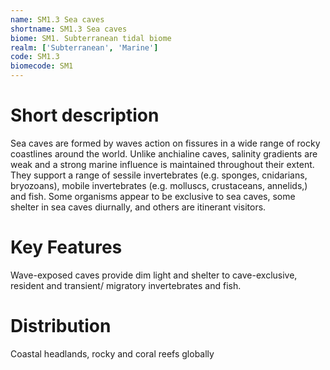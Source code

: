 ```yaml
---
name: SM1.3 Sea caves
shortname: SM1.3 Sea caves
biome: SM1. Subterranean tidal biome
realm: ['Subterranean', 'Marine']
code: SM1.3
biomecode: SM1
---
```

# Short description

Sea caves are formed by waves action on fissures in a wide range of rocky coastlines around the world. Unlike anchialine caves, salinity gradients are weak and a strong marine influence is maintained throughout their extent. They support a range of sessile invertebrates (e.g. sponges, cnidarians, bryozoans), mobile invertebrates (e.g. molluscs, crustaceans, annelids,) and fish. Some organisms appear to be exclusive to sea caves, some shelter in sea caves diurnally, and others are itinerant visitors.

# Key Features

Wave-exposed caves provide dim light and shelter to cave-exclusive, resident and transient/ migratory invertebrates and fish.

# Distribution

Coastal headlands, rocky and coral reefs globally
